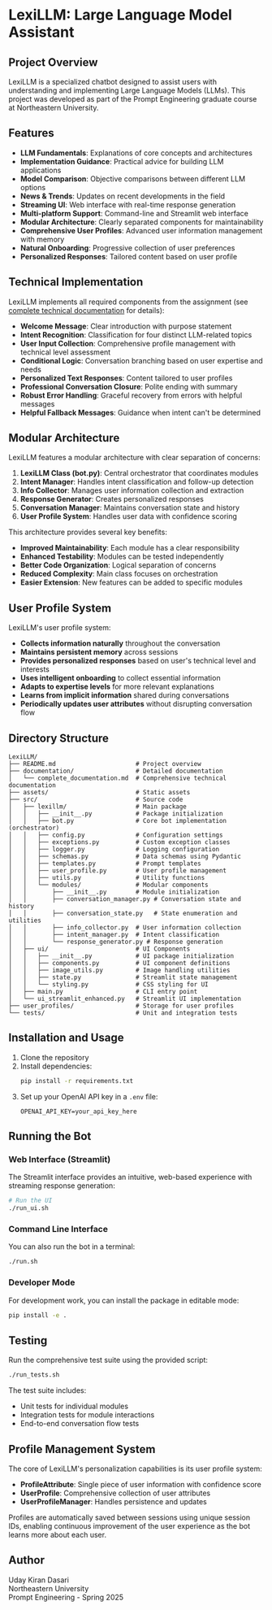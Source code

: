 # LexiLLM: Large Language Model Assistant

## Project Overview
LexiLLM is a specialized chatbot designed to assist users with understanding and implementing Large Language Models (LLMs). This project was developed as part of the Prompt Engineering graduate course at Northeastern University.

## Features
- **LLM Fundamentals**: Explanations of core concepts and architectures
- **Implementation Guidance**: Practical advice for building LLM applications
- **Model Comparison**: Objective comparisons between different LLM options
- **News & Trends**: Updates on recent developments in the field
- **Streaming UI**: Web interface with real-time response generation
- **Multi-platform Support**: Command-line and Streamlit web interface
- **Modular Architecture**: Clearly separated components for maintainability
- **Comprehensive User Profiles**: Advanced user information management with memory
- **Natural Onboarding**: Progressive collection of user preferences
- **Personalized Responses**: Tailored content based on user profile

## Technical Implementation
LexiLLM implements all required components from the assignment (see [complete technical documentation](documentation/complete_documentation.md) for details):
- **Welcome Message**: Clear introduction with purpose statement
- **Intent Recognition**: Classification for four distinct LLM-related topics
- **User Input Collection**: Comprehensive profile management with technical level assessment
- **Conditional Logic**: Conversation branching based on user expertise and needs
- **Personalized Text Responses**: Content tailored to user profiles
- **Professional Conversation Closure**: Polite ending with summary
- **Robust Error Handling**: Graceful recovery from errors with helpful messages
- **Helpful Fallback Messages**: Guidance when intent can't be determined

## Modular Architecture
LexiLLM features a modular architecture with clear separation of concerns:

1. **LexiLLM Class (bot.py)**: Central orchestrator that coordinates modules
2. **Intent Manager**: Handles intent classification and follow-up detection
3. **Info Collector**: Manages user information collection and extraction
4. **Response Generator**: Creates personalized responses
5. **Conversation Manager**: Maintains conversation state and history
6. **User Profile System**: Handles user data with confidence scoring

This architecture provides several key benefits:
- **Improved Maintainability**: Each module has a clear responsibility
- **Enhanced Testability**: Modules can be tested independently
- **Better Code Organization**: Logical separation of concerns
- **Reduced Complexity**: Main class focuses on orchestration
- **Easier Extension**: New features can be added to specific modules

## User Profile System

LexiLLM's user profile system:

- **Collects information naturally** throughout the conversation
- **Maintains persistent memory** across sessions
- **Provides personalized responses** based on user's technical level and interests
- **Uses intelligent onboarding** to collect essential information
- **Adapts to expertise levels** for more relevant explanations
- **Learns from implicit information** shared during conversations
- **Periodically updates user attributes** without disrupting conversation flow

## Directory Structure
```
LexiLLM/
├── README.md                      # Project overview
├── documentation/                 # Detailed documentation
│   └── complete_documentation.md  # Comprehensive technical documentation
├── assets/                        # Static assets
├── src/                           # Source code
│   ├── lexillm/                   # Main package
│   │   ├── __init__.py            # Package initialization
│   │   ├── bot.py                 # Core bot implementation (orchestrator)
│   │   ├── config.py              # Configuration settings
│   │   ├── exceptions.py          # Custom exception classes
│   │   ├── logger.py              # Logging configuration
│   │   ├── schemas.py             # Data schemas using Pydantic
│   │   ├── templates.py           # Prompt templates
│   │   ├── user_profile.py        # User profile management
│   │   ├── utils.py               # Utility functions
│   │   └── modules/               # Modular components
│   │       ├── __init__.py        # Module initialization
│   │       ├── conversation_manager.py # Conversation state and history
│   │       ├── conversation_state.py   # State enumeration and utilities
│   │       ├── info_collector.py  # User information collection
│   │       ├── intent_manager.py  # Intent classification
│   │       └── response_generator.py # Response generation
│   ├── ui/                        # UI Components
│   │   ├── __init__.py            # UI package initialization
│   │   ├── components.py          # UI component definitions
│   │   ├── image_utils.py         # Image handling utilities
│   │   ├── state.py               # Streamlit state management
│   │   └── styling.py             # CSS styling for UI
│   ├── main.py                    # CLI entry point
│   └── ui_streamlit_enhanced.py   # Streamlit UI implementation
├── user_profiles/                 # Storage for user profiles
└── tests/                         # Unit and integration tests
```

## Installation and Usage

1. Clone the repository
2. Install dependencies:
   ```bash
   pip install -r requirements.txt
   ```
3. Set up your OpenAI API key in a `.env` file:
   ```
   OPENAI_API_KEY=your_api_key_here
   ```

## Running the Bot

### Web Interface (Streamlit)

The Streamlit interface provides an intuitive, web-based experience with streaming response generation:

```bash
# Run the UI
./run_ui.sh
```

### Command Line Interface

You can also run the bot in a terminal:

```bash
./run.sh
```

### Developer Mode

For development work, you can install the package in editable mode:

```bash
pip install -e .
```

## Testing

Run the comprehensive test suite using the provided script:

```bash
./run_tests.sh
```

The test suite includes:
- Unit tests for individual modules
- Integration tests for module interactions
- End-to-end conversation flow tests

## Profile Management System

The core of LexiLLM's personalization capabilities is its user profile system:

- **ProfileAttribute**: Single piece of user information with confidence score
- **UserProfile**: Comprehensive collection of user attributes
- **UserProfileManager**: Handles persistence and updates

Profiles are automatically saved between sessions using unique session IDs, enabling continuous improvement of the user experience as the bot learns more about each user.

## Author
Uday Kiran Dasari  
Northeastern University  
Prompt Engineering - Spring 2025